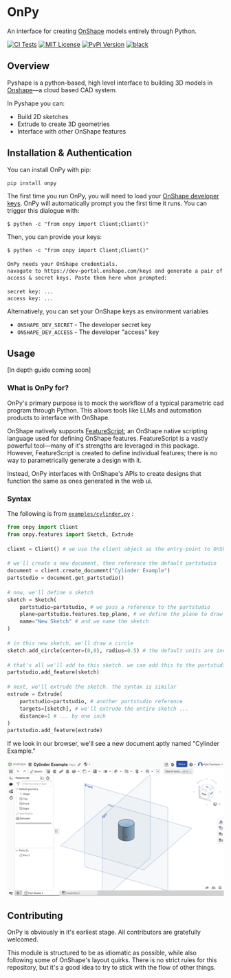 # OnPy

An interface for creating [OnShape](https://onshape.com) models entirely
through Python.

[![CI Tests](https://github.com/kyle-tennison/onpy/actions/workflows/validate.yml/badge.svg)](https://github.com/kyle-tennison/onpy/actions/workflows/validate.yml)
[![MIT License](https://img.shields.io/github/license/kyle-tennison/onpy?color=yellow)](https://opensource.org/license/mit)
[![PyPi Version](https://img.shields.io/pypi/v/onpy?color=blue)](https://pypi.org/project/onpy/)
[![black](https://img.shields.io/badge/code%20style-black-000000.svg?style=flat)](https://github.com/psf/black)

## Overview

Pyshape is a python-based, high level interface to building 3D models in [Onshape](https://onshape.com)—a cloud based CAD system.

In Pyshape you can:

- Build 2D sketches
- Extrude to create 3D geometries
- Interface with other OnShape features

## Installation & Authentication

You can install OnPy with pip:

```
pip install onpy
```

The first time you run OnPy, you will need to load your [OnShape developer keys](https://dev-portal.onshape.com/keys). OnPy will automatically prompt you the first time it runs. You can trigger this dialogue with:

```
$ python -c "from onpy import Client;Client()"
```

Then, you can provide your keys:

```
$ python -c "from onpy import Client;Client()"

OnPy needs your OnShape credentials.
navagate to https://dev-portal.onshape.com/keys and generate a pair of access & secret keys. Paste them here when prompted:

secret key: ...
access key: ...
```

Alternatively, you can set your OnShape keys as environment variables

- `ONSHAPE_DEV_SECRET` - The developer secret key
- `ONSHAPE_DEV_ACCESS` - The developer "access" key

## Usage

[In depth guide coming soon]

### What is OnPy for?

OnPy's primary purpose is to mock the workflow of a typical parametric cad program through Python. This allows tools like LLMs and automation products
to interface with OnShape.

OnShape natively supports [FeatureScript](https://cad.onshape.com/FsDoc/); an OnShape native scripting language used for defining OnShape features. FeatureScript is a vastly powerful tool—many of it's strengths are leveraged in this package. However, FeatureScript is created to define individual features; there is no way to parametrically generate a design with it.

Instead, OnPy interfaces with OnShape's APIs to create designs that function the same as ones generated in the web ui.

### Syntax

The following is from [`examples/cylinder.py`](examples/cylinder.py) :

```python
from onpy import Client
from onpy.features import Sketch, Extrude

client = Client() # we use the client object as the entry-point to OnShape

# we'll create a new document, then reference the default partstudio
document = client.create_document("Cylinder Example")
partstudio = document.get_partstudio()

# now, we'll define a sketch
sketch = Sketch(
    partstudio=partstudio, # we pass a reference to the partstudio
    plane=partstudio.features.top_plane, # we define the plane to draw on
    name="New Sketch" # and we name the sketch
)

# in this new sketch, we'll draw a circle
sketch.add_circle(center=(0,0), radius=0.5) # the default units are inches

# that's all we'll add to this sketch. we can add this to the partstudio with:
partstudio.add_feature(sketch)

# next, we'll extrude the sketch. the syntax is similar
extrude = Extrude(
    partstudio=partstudio, # another partstudio reference
    targets=[sketch], # we'll extrude the entire sketch ...
    distance=1 # ... by one inch
)
partstudio.add_feature(extrude)
```

If we look in our browser, we'll see a new document aptly named "Cylinder Example."

![A screenshot of the code output](.github/media/readme_screenshot.png)

## Contributing

OnPy is obviously in it's earliest stage. All contributors are gratefully welcomed.

This module is structured to be as idiomatic as possible, while also following some of OnShape's layout quirks. There is no strict rules for this repository, but it's a good idea to try to stick with the flow of other things.
